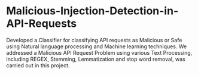 # Malicious-Injection-Detection-in-API-Requests
Developed a Classifier for classifying API requests as Malicious or Safe using Natural language processing and Machine learning techniques.
We addressed a Malicious API Request Problem using various Text Processing, including REGEX, Stemming, Lemmatization and stop word removal, was carried out in this project.


